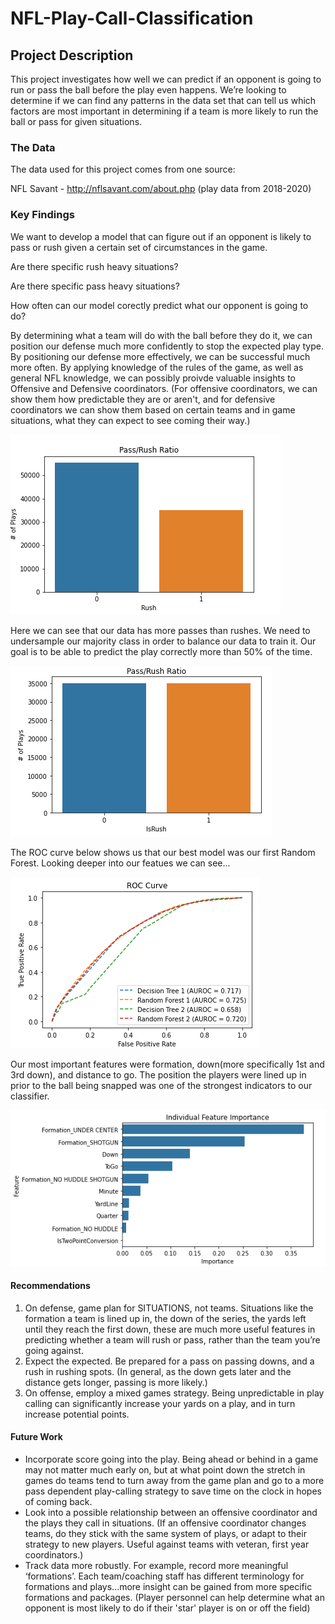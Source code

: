 # NFL-Play-Call-Classification

## Project Description

This project investigates how well we can predict if an opponent is going to run or pass the ball before the play even happens.  We’re looking to determine if we can find any patterns in the data set that can tell us which factors are most important in determining if a team is more likely to run the ball or pass for given situations.

### The Data

The data used for this project comes from one source:

NFL Savant  -  http://nflsavant.com/about.php  (play data from 2018-2020)

### Key Findings

We want to develop a model that can figure out if an opponent is likely to pass or rush given a certain set of circumstances in the game.

Are there specific rush heavy situations?

Are there specific pass heavy situations?

How often can our model corectly predict what our opponent is going to do?

By determining what a team will do with the ball before they do it, we can position our defense much more confidently to stop the expected play type.  By positioning our defense more effectively, we can be successful much more often.  By applying knowledge of the rules of the game, as well as general NFL knowledge, we can possibly proivde valuable insights to Offensive and Defensive coordinators. (For offensive coordinators, we can show them how predictable they are or aren't, and for defensive coordinators we can show them based on certain teams and in game situations, what they can expect to see coming their way.)

![image](https://raw.githubusercontent.com/Andoson22/NFL-Play-Call-Classification/main/Images/PassRushRatio.png)

Here we can see that our data has more passes than rushes. We need to undersample our majority class in order to balance our data to train it. Our goal is to be able to predict the play correctly more than 50% of the time.

![image](https://raw.githubusercontent.com/Andoson22/NFL-Play-Call-Classification/main/Images/PassRushBALANCED.png)

The ROC curve below shows us that our best model was our first Random Forest.  Looking deeper into our featues we can see...

![image](https://raw.githubusercontent.com/Andoson22/NFL-Play-Call-Classification/main/Images/ROCCURVEFINAL.png)

Our most important features were formation, down(more specifically 1st and 3rd down), and distance to go.  The position the players were lined up in prior to the ball being snapped was one of the strongest indicators to our classifier.  

![image](https://raw.githubusercontent.com/Andoson22/NFL-Play-Call-Classification/main/Images/Final%20Feature%20Importance3.png)

#### Recommendations

1. On defense, game plan for SITUATIONS, not teams.  Situations like the formation a team is lined up in, the down of the series, the yards left until they reach the first down, these are much more useful features in predicting whether a team will rush or pass, rather than the team you’re going against.
2. Expect the expected.  Be prepared for a pass on passing downs, and a rush in rushing spots. (In general, as the down gets later and the distance gets longer, passing is more likely.)
3. On offense, employ a mixed games strategy.  Being unpredictable in play calling can significantly increase your yards on a play, and in turn increase potential points.  



#### Future Work

- Incorporate score going into the play.  Being ahead or behind in a game may not matter much early on, but at what point down the stretch in games do teams tend to turn away from the game plan and go to a more pass dependent play-calling strategy to save time on the clock in hopes of coming back.  
- Look into a possible relationship between an offensive coordinator and the plays they call in situations.  (If an offensive coordinator changes teams, do they stick with the same system of plays, or adapt to their strategy to new players.  Useful against teams with veteran, first year coordinators.)
- Track data more robustly.  For example, record more meaningful ‘formations’.  Each team/coaching staff has different terminology for formations and plays...more insight can be gained from more specific formations and packages. (Player personnel can help determine what an opponent is most likely to do if their 'star' player is on or off the field)






